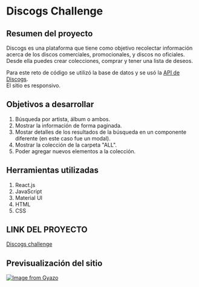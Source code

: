 # Discogs Challenge 

## Resumen del proyecto
Discogs es una plataforma que tiene como objetivo recolectar información acerca de los discos comerciales, promocionales, y discos no oficiales. Desde ella puedes crear colecciones, comprar y tener una lista de deseos. <br>

Para este reto de código se utilizó la base de datos y se usó la  [API de Discogs](https://www.discogs.com/developers). <br>
El sitio es responsivo.

## Objetivos a desarrollar

1. Búsqueda por artista, álbum o ambos. <br>
2. Mostrar la información de forma paginada. <br>
3. Mostar detalles de los resultados de la búsqueda en un componente diferente (en este caso fue un modal). <br>
4. Mostrar la colección de la carpeta "ALL". <br>
5. Poder agregar nuevos elementos a la colección. <br>

## Herramientas utilizadas
1. React.js
2. JavaScript
3. Material UI
4. HTML
5. CSS

## LINK DEL PROYECTO
[Discogs challenge](https://discogs-challenge.netlify.app)

## Previsualización del sitio
[![Image from Gyazo](https://i.gyazo.com/b38de1af5740df0b89eac8a21c948504.gif)](https://gyazo.com/b38de1af5740df0b89eac8a21c948504)




